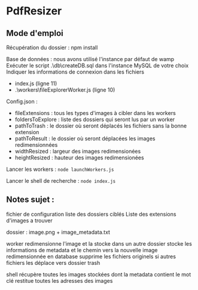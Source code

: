 # PdfResizer

## Mode d'emploi
Récupération du dossier : npm install

Base de données : nous avons utilisé l'instance par défaut de wamp
Exécuter le script .\db\createDB.sql dans l'instance MySQL de votre choix
Indiquer les informations de connexion dans les fichiers 
* index.js (ligne 11)
* .\workers\fileExplorerWorker.js (ligne 10)

Config.json :
* fileExtensions : tous les types d'images à cibler dans les workers
* foldersToExplore : liste des dossiers qui seront lus par un worker
* pathToTrash : le dossier où seront déplacés les fichiers sans la bonne extension
* pathToResult : le dossier où seront déplacées les images redimensionnées
* widthResized : largeur des images redimensionées
* heightResized : hauteur des images redimensionées

Lancer les workers : `node launchWorkers.js`

Lancer le shell de recherche : `node index.js`

## Notes sujet :
fichier de configuration
liste des dossiers ciblés
Liste des extensions d'images a trouver

dossier : image.png + image_metadata.txt

worker
redimensionne l'image et la stocke dans un autre dossier
stocke les informations de metadata et le chemin vers la nouvelle image redimensionnée en database
supprime les fichiers originels
si autres fichiers les déplace vers dossier trash

shell
récupère toutes les images stockées dont la metadata contient le mot clé
restitue toutes les adresses des images

